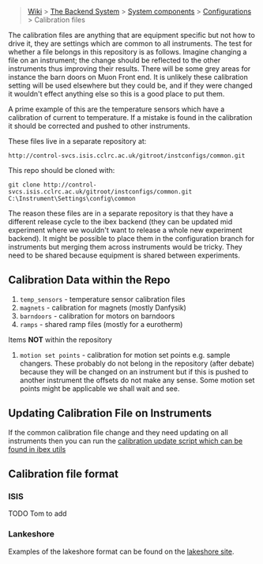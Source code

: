 > [Wiki](Home) > [The Backend System](The-Backend-System) > [System components](System-components) > [Configurations](Configurations) > Calibration files

The calibration files are anything that are equipment specific but not how to drive it, they are settings which are common to all instruments. The test for whether a file belongs in this repository is as follows. Imagine changing a file on an instrument; the change should be reflected to the other instruments thus improving their results. There will be some grey areas for instance the barn doors on Muon Front end. It is unlikely these calibration setting will be used elsewhere but they could be, and if they were changed it wouldn't effect anything else so this is a good place to put them.

A prime example of this are the temperature sensors which have a calibration of current to temperature. If a mistake is found in the calibration it should be corrected and pushed to other instruments.

These files live in a separate repository at:

    http://control-svcs.isis.cclrc.ac.uk/gitroot/instconfigs/common.git

This repo should be cloned with:

    git clone http://control-svcs.isis.cclrc.ac.uk/gitroot/instconfigs/common.git C:\Instrument\Settings\config\common

The reason these files are in a separate repository is that they have a different release cycle to the ibex backend (they can be updated mid experiment where we wouldn't want to release a whole new experiment backend). It might be possible to place them in the configuration branch for instruments but merging them across instruments would be tricky. They need to be shared because equipment is shared between experiments.

## Calibration Data within the Repo

1. `temp_sensors` - temperature sensor calibration files
1. `magnets` - calibration for magnets (mostly Danfysik)
1. `barndoors` - calibration for motors on barndoors
1. `ramps` - shared ramp files (mostly for a eurotherm)

Items **NOT** within the repository

1. `motion set points` - calibration for motion set points e.g. sample changers. These probably do not belong in the repository (after debate) because they will be changed on an instrument but if this is pushed to another instrument the offsets do not make any sense. Some motion set points might be applicable we shall wait and see.

## Updating Calibration File on Instruments

If the common calibration file change and they need updating on all instruments then you can run the [calibration update script which can be found in ibex utils](https://github.com/ISISComputingGroup/ibex_utils/blob/master/installation_and_upgrade/calibration_files_updater.py)

## Calibration file format

### ISIS
TODO Tom to add

### Lankeshore

Examples of the lakeshore format can be found on the [lakeshore site](https://www.lakeshore.com/Documents/ZipReadme.pdf).

